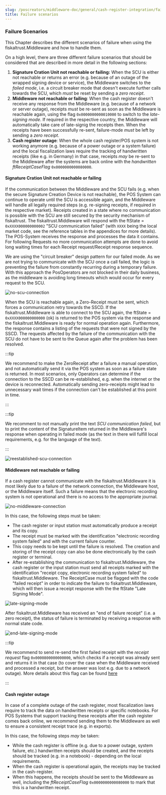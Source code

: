 ```yaml
---
slug: /poscreators/middleware-doc/general/cash-register-integration/failure-scenarios
title: Failure scenarios
---
```


### Failure Scenarios
This Chapter describes the different scenarios of failure when using the fiskaltrust.Middleware and how to handle them.

On a high level, there are three different failure scenarios that should be considered that are described in more detail in the following sections:
1. **Signature Cration Unit not reachable or failing:** When the SCU is either not reachable or returns an error (e.g. because of an outage of the wrapped signing device or service), the Middleware switches to the _failed mode_, i.e. a circuit breaker mode that doesn't execute further calls towards the SCU, which _must_ be reset by sending a _zero receipt_.
2. **Middleware not reachable or failing**: When the cash register doesn't receive any response from the Middleware (e.g. because of a network or server outage), receipts _must_ be re-sent as soon as the Middleware is reachable again, using the flag `0x0000000000010000` to switch to the _late-signing mode_. If required in the respective country, the Middleware will automatically take care of late-signig the receipts then. When the receipts have been successfully re-sent, failure-mode _must_ be left by sending a _zero receipt_.
3. **Cash register outage**: When the whole cash register/POS system is not working anymore (e.g. because of a power outage or a system failure) and the local fiscalization laws require the tracking of handwritten receipts (like e.g. in Germany) in that case, receipts _may_ be re-sent to the Middleware after the systems are back online with the _handwritten ftReceiptCaseFlag_ `0x0000000000080000`. 

#### Signature Cration Unit not reachable or failing
If the communication between the Middleware and the SCU fails (e.g. when the secure Signature Creation Device is not reachable), the POS System can continue to operate until the SCU is accessible again, and the Middleware will handle all legally required steps (e.g. re-signing receipts, if required in the respective market). Receipts created in a state where no communication is possible with the SCU are still secured by the security mechanism of fiskaltrust. The fiskaltrust.Middleware will respond with the ftState = `0xXXXX000000000002` "SCU communication failed" (with `XXXX` being the local market code, see the reference tables in the appendices for more details). The POS-System receives the response and processes the data it contains. For following Requests no more communication attempts are done to avoid long waiting times for each Receipt request/Receipt response sequence.
<p>
We are using the "circuit breaker" design pattern for our failed mode. As we are not trying to communicate with the SCU once a call failed, the logic is preventing the failure from constantly recurring during a temporary failure. With this approach the PosOperators are not blocked in their daily business, as the middleware is avoiding long timeouts which would occur for every request to the SCU.
</p>

![no-scu-connection](./images/10-no-scu-connection.png)
  
When the SCU is reachable again, a Zero-Receipt must be sent, which forces a communication retry towards the SSCD. If the fiskaltrust.Middleware is able to connect to the SCU again, the ftState = `0xXXXX000000000000` (ok) is returned to the POS system via the response and the fiskaltrust.Middleware is ready for normal operation again. Furthermore, the response contains a listing of the requests that were not signed by the SSCD. The requests affected by the failure of the communication with the SCU do not have to be sent to the Queue again after the problem has been resolved.

:::tip

We recommend to make the ZeroReceipt after a failure a manual operation, and not automatically send it via the POS system as soon as a failure state is returned. In most scenarios, only Operators can determine if the connection to the SSCD can be re-established, e.g. when the internet or the device is reconnected. Automatically sending zero-receipts might lead to unnecessary wait times if the connection can't be established at this point in time.

:::

:::tip

We recomment to not manually print the text _SCU communication failed_, but to print the content of the SignatureItem returned in the Middleware's response when operating in failed mode (as the text in there will fulfill local requirements, e.g. for the language of the text).

:::

![reestablished-scu-connection](./images/11-reestablished-connection.png)


#### Middleware not reachable or failing
If a cash register cannot communicate with the fiskaltrust.Middleware it is most likely due to a failure of the network connection, the Middleware host, or the Middleware itself. Such a failure means that the electronic recording system is not operational and there is no access to the appropriate journal.

![no-middleware-connection](./images/07-no-middleware-connection.png)

In this case, the following steps must be taken:

  - The cash register or input station must automatically produce a receipt and its copy.
  - The receipt must be marked with the identification "electronic recording system failed" and with the current failure counter.
  - This copy needs to be kept until the failure is resolved. The creation and storing of the receipt copy can also be done electronically by the cash register or terminal.
  - After re-establishing the communication to fiskaltrust.Middleware, the cash register or the input station must send all receipts marked with the identification "receipt copy, electronic recording system failed" to fiskaltrust.Middleware. The ReceiptCase must be flagged with the code "failed receipt" in order to indicate the failure to fiskaltrust.Middleware, which will then issue a receipt response with the the ftState "Late Signing Mode".

![late-signing-mode](./images/08-late-signing-mode.png)

After fiskaltrust.Middleware has received an "end of failure receipt" (i.e. a zero receipt), the status of failure is terminated by receiving a response with normal state code.

![end-late-signing-mode](./images/09-end-late-signing-mode.png)

:::tip

We recommend to send re-send the first failed receipt with the _receipt request_ flag `0x0000800000000000`, which checks if a receipt was already sent and returns it in that case (to cover the case when the Middleware received and processed a receipt, but the answer was lost e.g. due to a network outage). More details about this flag can be found [here](../reference-tables/reference-tables.md#ftreceiptcaseflag)

:::

#### Cash register outage
In case of a complete outage of the cash register, most fiscalization laws require to track the data on handwritten receipts or specific notebooks. For POS Systems that support tracking these receipts after the cash register comes back online, we recommend sending them to the Middleware as well to ensure a consistent receipt trace (e.g. in exports).

In this case, the following steps _may_ be taken:
- While the cash register is offline (e.g. due to a power outage, system failure, etc.) handwritten receipts should be created, and the receipts should be tracked (e.g. in a notebook) - depending on the local requirements.
- When the cash register is operational again, the receipts may be tracked in the cash-register.
- When this happens, the receipts should be sent to the Middleware as well, including the _ftReceiptCaseFlag_ `0x0000000000080000` to mark that this is a handwritten receipt.
